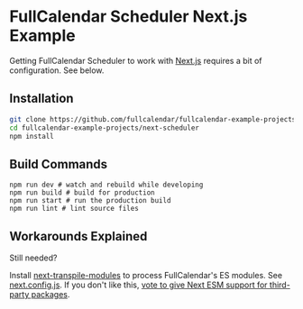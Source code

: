 
# FullCalendar Scheduler Next.js Example

Getting FullCalendar Scheduler to work with [Next.js](https://nextjs.org/) requires a bit of configuration. See below.


## Installation

```bash
git clone https://github.com/fullcalendar/fullcalendar-example-projects.git
cd fullcalendar-example-projects/next-scheduler
npm install
```


## Build Commands

```
npm run dev # watch and rebuild while developing
npm run build # build for production
npm run start # run the production build
npm run lint # lint source files
```


## Workarounds Explained

Still needed?

Install [next-transpile-modules](https://www.npmjs.com/package/next-transpile-modules) to process FullCalendar's ES modules. See [next.config.js](next.config.js). If you don't like this, [vote to give Next ESM support for third-party packages](https://github.com/vercel/next.js/issues/706).
